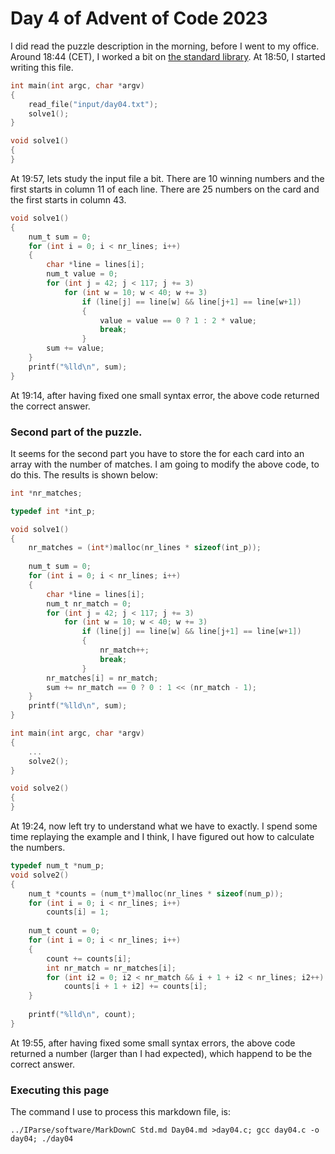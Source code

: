 # Day 4 of Advent of Code 2023

I did read the puzzle description in the morning, before I went to my office.
Around 18:44 (CET), I worked a bit on [the standard library](Std.md). At
18:50, I started writing this file.

```c
int main(int argc, char *argv)
{
	read_file("input/day04.txt");
	solve1();
}

void solve1()
{
}

```

At 19:57, lets study the input file a bit. There are 10 winning numbers and the first
starts in column 11 of each line. There are 25 numbers on the card and the first starts
in column 43.

```c
void solve1()
{
	num_t sum = 0;
	for (int i = 0; i < nr_lines; i++)
	{
		char *line = lines[i];
		num_t value = 0;
		for (int j = 42; j < 117; j += 3)
			for (int w = 10; w < 40; w += 3)
				if (line[j] == line[w] && line[j+1] == line[w+1])
				{
					value = value == 0 ? 1 : 2 * value;
					break;
				}
		sum += value;
	}
	printf("%lld\n", sum);
}
```

At 19:14, after having fixed one small syntax error, the above code
returned the correct answer.

### Second part of the puzzle.

It seems for the second part you have to store the for each card into
an array with the number of matches. I am going to modify the above code,
to do this. The results is shown below:

```c
int *nr_matches;

typedef int *int_p;

void solve1()
{
	nr_matches = (int*)malloc(nr_lines * sizeof(int_p));
	
	num_t sum = 0;
	for (int i = 0; i < nr_lines; i++)
	{
		char *line = lines[i];
		num_t nr_match = 0;
		for (int j = 42; j < 117; j += 3)
			for (int w = 10; w < 40; w += 3)
				if (line[j] == line[w] && line[j+1] == line[w+1])
				{
					nr_match++;
					break;
				}
		nr_matches[i] = nr_match;
		sum += nr_match == 0 ? 0 : 1 << (nr_match - 1);
	}
	printf("%lld\n", sum);
}

int main(int argc, char *argv)
{
	...
	solve2();
}

void solve2()
{
}

```

At 19:24, now left try to understand what we have to exactly.
I spend some time replaying the example and I think, I have
figured out how to calculate the numbers.

```c
typedef num_t *num_p;
void solve2()
{
	num_t *counts = (num_t*)malloc(nr_lines * sizeof(num_p));
	for (int i = 0; i < nr_lines; i++)
		counts[i] = 1;
		
	num_t count = 0;
	for (int i = 0; i < nr_lines; i++)
	{
		count += counts[i];
		int nr_match = nr_matches[i];
		for (int i2 = 0; i2 < nr_match && i + 1 + i2 < nr_lines; i2++)
			counts[i + 1 + i2] += counts[i];
	}
	
	printf("%lld\n", count);
}

```

At 19:55, after having fixed some small syntax errors, the above code
returned a number (larger than I had expected), which happend to be the correct
answer.

### Executing this page

The command I use to process this markdown file, is:
```
../IParse/software/MarkDownC Std.md Day04.md >day04.c; gcc day04.c -o day04; ./day04
```

